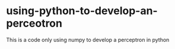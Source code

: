 # using-python-to-develop-an-perceotron
This is a code only using numpy to develop a perceptron in python
